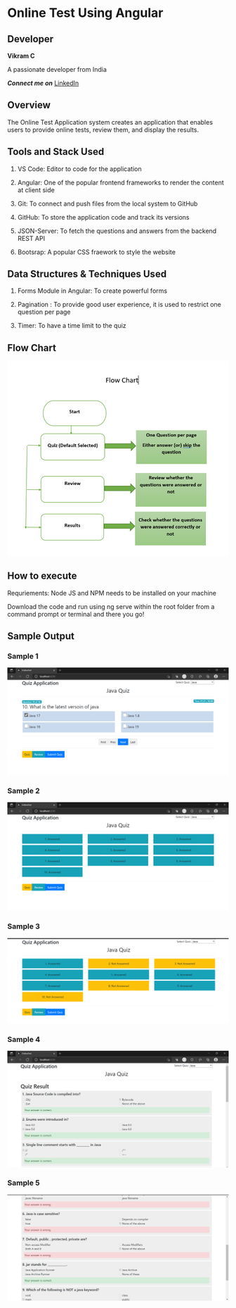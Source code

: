 # Online Test Using Angular
## Developer 

**Vikram C**

A passionate developer from India

***Connect me on*** [LinkedIn](https://www.linkedin.com/in/vikram-chandrareddy-851393172/)

## Overview
The Online Test Application system creates an application that enables users to provide online tests, review them, and display the results. 

## Tools and Stack Used
1. VS Code: Editor to code for the application 

2. Angular: One of the popular frontend frameworks to render the content at client side 

3. Git: To connect and push files from the local system to GitHub 

4. GitHub: To store the application code and track its versions 

5. JSON-Server: To fetch the questions and answers from the backend REST API 

6. Bootsrap: A popular CSS fraework to style the website 

## Data Structures & Techniques Used
1. Forms Module in Angular: To create powerful forms

2. Pagination : To provide good user experience, it is used to restrict one question per page

3.  Timer: To have a time limit to the quiz

## Flow Chart



![FlowChart](https://github.com/mcvrvikram/online-test/blob/main/src/assets/FlowChart.PNG)


## How to execute
Requriements: Node JS and NPM needs to be installed on your machine

Download the code and run using ng serve within the root folder from a command prompt or terminal and there you go!

## Sample Output

### Sample 1
![output page1](https://github.com/mcvrvikram/online-test/blob/main/src/assets/Quiz.PNG)

### Sample 2
![output page2](https://github.com/mcvrvikram/online-test/blob/main/src/assets/Review.PNG)

### Sample 3
![output page3](https://github.com/mcvrvikram/online-test/blob/main/src/assets/Review2.PNG)

### Sample 4
![output page4](https://github.com/mcvrvikram/online-test/blob/main/src/assets/Results.PNG)

### Sample 5
![output page5](https://github.com/mcvrvikram/online-test/blob/main/src/assets/Results2.PNG)


